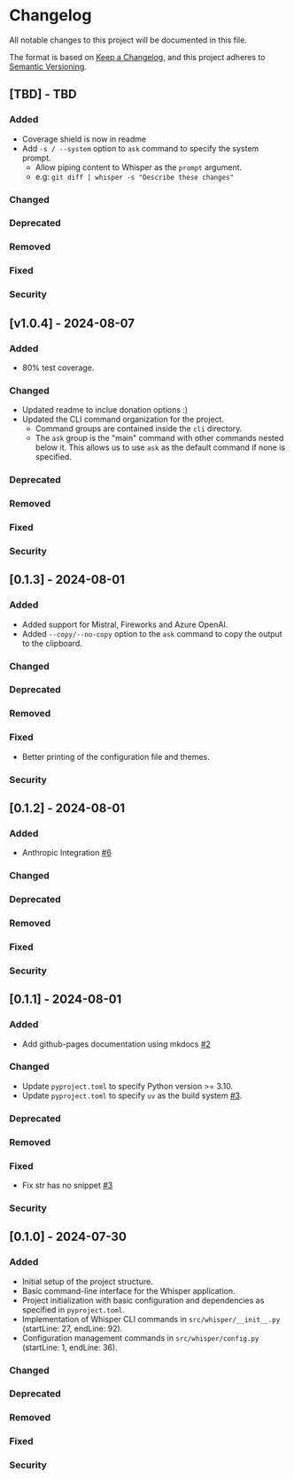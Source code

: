 # Changelog

All notable changes to this project will be documented in this file.

The format is based on [Keep a Changelog](https://keepachangelog.com/en/1.0.0/),
and this project adheres to [Semantic Versioning](https://semver.org/spec/v2.0.0.html).

## [TBD] - TBD

### Added

- Coverage shield is now in readme
- Add `-s / --system` option to `ask` command to specify the system prompt.
    - Allow piping content to Whisper as the `prompt` argument.
    - e.g: `git diff | whisper -s "Describe these changes"`

### Changed

### Deprecated

### Removed

### Fixed

### Security

## [v1.0.4] - 2024-08-07

### Added

- 80% test coverage.

### Changed

- Updated readme to inclue donation options :)
- Updated the CLI command organization for the project.
    - Command groups are contained inside the `cli` directory.
    - The `ask` group is the "main" command with other commands nested below it.  This allows us to use `ask` as the default command if none is specified.

### Deprecated

### Removed

### Fixed

### Security

## [0.1.3] - 2024-08-01

### Added

- Added support for Mistral, Fireworks and Azure OpenAI.
- Added `--copy/--no-copy` option to the `ask` command to copy the output to the clipboard.

### Changed

### Deprecated

### Removed

### Fixed

- Better printing of the configuration file and themes.

### Security


## [0.1.2] - 2024-08-01

### Added

- Anthropic Integration [#6](https://github.com/syn54x/just-whisper/pull/6)

### Changed

### Deprecated

### Removed

### Fixed

### Security

## [0.1.1] - 2024-08-01

### Added

- Add github-pages documentation using mkdocs [#2](https://github.com/syn54x/just-whisper/pull/2)


### Changed

- Update `pyproject.toml` to specify Python version >= 3.10.
- Update `pyproject.toml` to specify `uv` as the build system [#3](https://github.com/syn54x/just-whisper/pull/3).

### Deprecated

### Removed

### Fixed

- Fix str has no snippet [#3](https://github.com/syn54x/just-whisper/issues/3)

### Security

## [0.1.0] - 2024-07-30

### Added

- Initial setup of the project structure.
- Basic command-line interface for the Whisper application.
- Project initialization with basic configuration and dependencies as specified in `pyproject.toml`.
- Implementation of Whisper CLI commands in `src/whisper/__init__.py` (startLine: 27, endLine: 92).
- Configuration management commands in `src/whisper/config.py` (startLine: 1, endLine: 36).

### Changed

### Deprecated

### Removed

### Fixed

### Security
